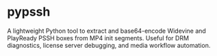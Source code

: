 # pypssh
A lightweight Python tool to extract and base64-encode Widevine and PlayReady PSSH boxes from MP4 init segments. Useful for DRM diagnostics, license server debugging, and media workflow automation.
